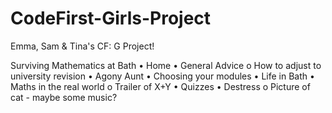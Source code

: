 # CodeFirst-Girls-Project
Emma, Sam &amp; Tina's CF: G Project!


Surviving Mathematics at Bath
•	Home
•	General Advice
o	How to adjust to university revision
•	Agony Aunt
•	Choosing your modules
•	Life in Bath
•	Maths in the real world
o	Trailer of X+Y
•	Quizzes
•	Destress
o	Picture of cat - maybe some music?
